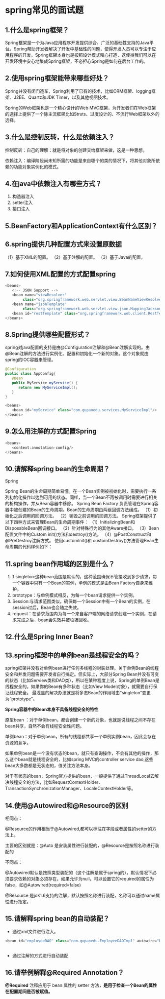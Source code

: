 # spring常见的面试题

## 1.什么是spring框架？

Spring框架是一个为Java应用程序开发提供综合、广泛的基础性支持的Java平台。Spring帮助开发者解决了开发中基础性的问题，使得开发人员可以专注于应用程序的开发。Spring框架本身也是按照设计模式精心打造，这使得我们可以在开发环境中安心地集成Spring框架，不必担心Spring是如何在后台工作的。

## 2.使用spring框架能带来哪些好处？

Spring并没有闭门造车，Spring利用了已有的技术，比如ORM框架、logging框架、J2EE、Quartz和JDK Timer，以及其他视图技术。

Spring的Web框架也是一个精心设计的Web MVC框架，为开发者们在Web框架的选择上提供了一个除主流框架比如Struts、过度设计的、不流行Web框架以外的选择。

## 3.什么是控制反转，什么是依赖注入？

控制反转：自己的理解：就是将对象的创建交给框架来做，这是一种思想。

依赖注入：编译阶段尚未知所需的功能是来自哪个的类的情况下，将其他对象所依赖的功能对象实例化的模式。

## 4.在java中依赖注入有哪些方式？

1. 构造器注入
2. setter注入
3. 接口注入

## 5.BeanFactory和ApplicationContext有什么区别？



## 6.spring提供几种配置方式来设置原数据



（1）基于XML的配置。
（2）基于注解的配置。
（3）基于Java的配置。

## 7.如何使用XML配置的方式配置spring



```java
<beans>
   <!-- JSON Support -->
   <bean name="viewResolver"
        class="org.springframework.web.servlet.view.BeanNameViewResolver"/>
   <bean name="jsonTemplate"
        class="org.springframework.web.servlet.view.json.MappingJackson2JsonView"/>
   <bean id="restTemplate" class="org.springframework.web.client.RestTemplate"/>
</beans>
```



## 8.Spring提供哪些配置形式？

spring对java配置的支持是由@Configuration注解和@Bean注解实现的。由@Bean注解的方法进行实例化、配置和初始化一个新的对象。这个对象就由spring的IOC容器来管理。



```java
@Configuration
public class AppConfig{
   @Bean
   public MyService myService() {
      return new MyServiceImpl();
   }
}
```

```java
<beans>
   <bean id="myService" class="com.gupaoedu.services.MyServiceImpl"/>
</beans>
```

## 9.怎么用注解的方式配置Spring

```java
<beans>
   <context:annotation-config/>
</beans>
```

## 10.请解释spring bean的生命周期？

Spring

Spring Bean的生命周期简单易懂。在一个Bean实例被初始化时，需要执行一系列初始化操作以达到可用的状态。同样，当一个Bean不再被调用时需要进行相关的析构操作，并从Bean容器中移除。 
Spring Bean Factory 负责管理在Spring容器中被创建的Bean的生命周期。Bean的生命周期由两组回调方法组成。 
（1）初始化之后调用的回调方法。 
（2）销毁之前调用的回调方法。 
Spring框架提供了以下四种方式来管理Bean的生命周期事件：
（1）InitializingBean和DisposableBean回调接口。
（2）针对特殊行为的其他Aware接口。
（3）Bean配置文件中的Custom init()方法和destroy()方法。
（4）@PostConstruct和@PreDestroy注解方式。
使用customInit()和 customDestroy()方法管理Bean生命周期的代码样例如下：

## 11.spring bean作用域的区别是什么？

1. 1.singleton:这种bean范围是默认的，这种范围确保不管接收到多少请求，每一个容器中只有一个Bean的实例，单例的模式是由Bean Factory自身来维护。
2. prototype：与单例模式相反，为每一个bean请求提供一个实例。
3. Session:与请求范围类似，确保每一个Session中有一个Bean的实例，在session过后，Bean也会随之失效。
4. request：在请求范围内为每一个来自客户端的网络请求创建一个实例，在请求完成之后，bean会失效并被垃圾回收。

## 12.什么是Spring Inner Bean?



## 13.spring框架中的单例bean是线程安全的吗？

​        spring框架并没有对单例bean进行任何多线程的封装处理。关于单例Bean的线程安全和并发问题需要开发者自行搞定。但实际上，大部分Spring Bean并没有可变的状态（比如Serview类和DAO类），所以在某种程度上说，Spring的单例Bean是线程安全的。如果你的Bean有多种状态（比如View Model对象），就需要自行保证线程安全。
最浅显的解决办法就是将多态Bean的作用域由“singleton”变更为“prototype”。

**Spring容器中的Bean本身不具备线程安全的特性**

原型bean ：对于单例bean，都会创建一个新的对象，也就是说线程之间不存在bean共享，自然不会有线程安全性问题。



单例bean：对于单例bean，所有的线程都共享一个单例实例bean，因此会存在资源的竞争。

如果单例bean是一个没有状态的bean，就只有查询操作，不会有其他的操作，那么这个bean就是线程安全的，比如spring MVC的controller service dao,这些bean大多数都是无状态的，值关注方法本身。

对于有状态的bean，Spring官方提供的bean，一般提供了通过ThreadLocal去解决线程安全的方法，比如RequestContextHolder、TransactionSynchronizationManager、LocaleContextHolder等。

## 14.使用@Autowired和@Resource的区别

相同点：

@Resource的作用相当于@Autowired,都可以标注在字段或者属性的setter的方法上。

主要的区别就是：@Auto  是安装属性进行装配的，@Resource是按照名称进行装配的

不同点：

@Autowired默认是按照类型装配的（这个注解是属于spring的），默认情况下必须要求依赖的对象必须存在，如果允许为null，可以设置它的required的属性为false，如@Autowired(required=false)



@Resource 是jdk1.6支持的注解，默认按照名称进行装配，名称可以通过name属性进行指定。



## 15.请解释spring bean的自动装配？

- 通过xml文件进行注入。

```java
<bean id="employeeDAO" class="com.gupaoedu.EmployeeDAOImpl" autowire="byName" />
    
```

- 通过注解的方式进行自动装配

## 16.请举例解释@Required Annotation？

**@Required** 注释应用于 bean 属性的 setter 方法，**是用于检查一个Bean的属性在配置期间是否被赋值。**